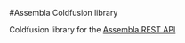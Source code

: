 #Assembla Coldfusion library

Coldfusion library for the [Assembla REST API](http://www.assembla.com/wiki/show/breakoutdocs/Assembla_REST_API)